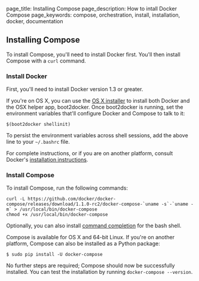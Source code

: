 page_title: Installing Compose
page_description: How to intall Docker Compose
page_keywords: compose, orchestration, install, installation, docker, documentation


## Installing Compose

To install Compose, you'll need to install Docker first. You'll then install
Compose with a `curl` command. 

### Install Docker

First, you'll need to install Docker version 1.3 or greater.

If you're on OS X, you can use the
[OS X installer](https://docs.docker.com/installation/mac/) to install both
Docker and the OSX helper app, boot2docker. Once boot2docker is running, set the
environment variables that'll configure Docker and Compose to talk to it:

    $(boot2docker shellinit)

To persist the environment variables across shell sessions, add the above line
to your `~/.bashrc` file.

For complete instructions, or if you are on another platform, consult Docker's
[installation instructions](https://docs.docker.com/installation/).

### Install Compose

To install Compose, run the following commands:

    curl -L https://github.com/docker/docker-compose/releases/download/1.1.0-rc2/docker-compose-`uname -s`-`uname -m` > /usr/local/bin/docker-compose
    chmod +x /usr/local/bin/docker-compose

Optionally, you can also install [command completion](completion.md) for the
bash shell.

Compose is available for OS X and 64-bit Linux. If you're on another platform,
Compose can also be installed as a Python package:

    $ sudo pip install -U docker-compose

No further steps are required; Compose should now be successfully  installed.
You can test the installation by running `docker-compose --version`.
